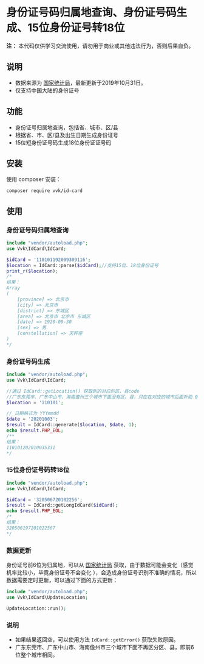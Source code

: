 # 身份证号码归属地查询、身份证号码生成、15位身份证号转18位
**注：** 本代码仅供学习交流使用，请勿用于商业或其他违法行为，否则后果自负。

## 说明

* 数据来源为 [国家统计局](http://www.stats.gov.cn/tjsj/tjbz/tjyqhdmhcxhfdm/2019/index.html)，最新更新于2019年10月31日。
* 仅支持中国大陆的身份证号



## 功能 ##

* 身份证号归属地查询，包括省、城市、区/县
* 根据省、市、区/县及出生日期生成身份证号
* 15位短身份证号码生成18位身份证证号码

## 安装 ##

使用 composer 安装：

```shell
composer require vvk/id-card	
```

## 使用

### 身份证号码归属地查询 

```php
include "vendor/autoload.php";
use Vvk\IdCard\IdCard;

$idCard = '110101192009309116';
$location = IdCard::parse($idCard);//支持15位、18位身份证号
print_r($location);
/*
结果：
Array
(
    [province] => 北京市
    [city] => 北京市
    [district] => 东城区
    [area] => 北京市 北京市 东城区
    [date] => 1920-09-30
    [sex] => 男
    [constellation] => 天秤座
)
*/
```

### 身份证号码生成

```php
include "vendor/autoload.php";
use Vvk\IdCard\IdCard;

//通过 IdCard::getLocation() 获取到的对应的区、县code
//广东东莞市、广东中山市、海南儋州三个城市下面没有区、县，只在在对应的城市后面补助 00 组成6位字符串即可
$location = '110101';

// 日期格式为 YYYmmdd
$date = '20201003';
$result = IdCard::generate($location, $date, 1);
echo $result.PHP_EOL;
/**
结果：
110101202010035331
*/
```

### 15位身份证号码转18位

```php
include "vendor/autoload.php";
use Vvk\IdCard\IdCard;

$idCard = '320506720102256';
$result = IdCard::getLongIdCard($idCard);
echo $result.PHP_EOL;
/*
结果：
320506197201022567
*/
```
### 数据更新

身份证号前6位为归属地，可以从 [国家统计局](http://www.stats.gov.cn/tjsj/tjbz/tjyqhdmhcxhfdm/2019/index.html) 获取，由于数据可能会变化（感觉机率比较小，毕竟身份证号不会变化 ），会造成身份证号识别不准确的情况，所以数据需要定时更新，可以通过下面的方式更新：

```php
include "vendor/autoload.php";
use Vvk\IdCard\UpdateLocation;

UpdateLocation::run();
```


### 说明

* 如果结果返回空，可以使用方法 `IdCard::getError()` 获取失败原因。
* 广东东莞市、广东中山市、海南儋州市三个城市下面不再区分区、县，即前6位整个城市相同。

